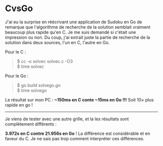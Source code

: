 # CvsGo
J'ai eu la surprise en réécrivant une application de Sudoku en Go de remarque
que l'algorithme de recherche de la solution semblait vraiment beaucoup plus
rapide qu'en C. Je me suis demandé si c'était une impression ou non. Du coup,
j'ai extrait juste la partie de recherche de la solution dans deux sources,
l'un en C, l'autre en Go.

Pour le C :

> $ cc -o solvec solvec.c -O3<br>
> $ time solvec

Pour le Go :

> $ go build solvego.go<br>
> $ time solvego

Le résultat sur mon PC : **~150ms en C conte ~15ms en Go !!!** Soit 10× plus
rapide en go !

---------
Je viens de tester avec une autre grille, et la les résultats sont complètement
différents :

**3.972s en C contre 21.956s en Go** ! La différence est considérable et en faveur du
C. Je ne sais pas trop comment interpréter ces différences.
